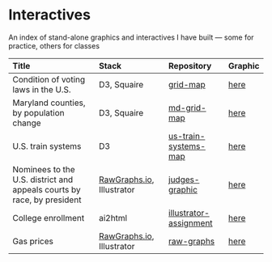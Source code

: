 # Interactives

An index of stand-alone graphics and interactives I have built — some for practice, others for classes

| Title       | Stack       | Repository    | Graphic
| :---        | :---        | :---          | :---   
| Condition of voting laws in the U.S.| D3, Squaire|[grid-map](https://github.com/aadittambe/grid-map)|[here](https://aadittambe.github.io/grid-map/)
| Maryland counties, by population change   | D3, Squaire        | [md-grid-map](https://github.com/aadittambe/md-grid-map)| [here](https://aadittambe.github.io/md-grid-map/)
| U.S. train systems | D3 | [us-train-systems-map](https://github.com/aadittambe/us-train-systems-map)| [here](https://aadittambe.github.io/md-grid-map/)
| Nominees to the U.S. district and appeals courts by race, by president | [RawGraphs.io](http://rawgraphs.io/), Illustrator | [judges-graphic](https://github.com/aadittambe/judges-graphic)                 | [here](https://aadittambe.github.io/judges-graphic/ai2html-output/courts.html)        |
| College enrollment                                                     | ai2html                                           | [illustrator-assignment](https://github.com/aadittambe/illustrator-assignment) | [here](https://aadittambe.github.io/illustrator-assignment/ai2html-output/chart.html) |
| Gas prices                                                             | [RawGraphs.io](http://rawgraphs.io/), Illustrator | [raw-graphs](https://github.com/aadittambe/raw-graphs)                         | [here](https://aadittambe.github.io/raw-graphs/ai2html-output/gas.html)               |